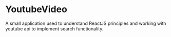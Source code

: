 # YoutubeVideo
A small application used to understand ReactJS principles and working with youtube api to implement search functionality.
